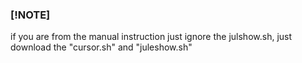 ### [!NOTE]
if you are from the manual instruction just ignore the julshow.sh, just download the "cursor.sh" and "juleshow.sh"
